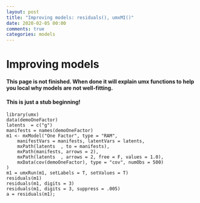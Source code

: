 ```yaml
---
layout: post
title: "Improving models: residuals(), umxMI()"
date: 2020-02-05 00:00
comments: true
categories: models
---
```


# Improving models
#### This page is not finished. When done it will explain umx functions to help you local why models are not well-fitting.
#### This is just a stub beginning!

```splus    
library(umx)
data(demoOneFactor)
latents  = c("g")
manifests = names(demoOneFactor)
m1 <- mxModel("One Factor", type = "RAM", 
	manifestVars = manifests, latentVars = latents, 
	mxPath(latents  , to = manifests),
	mxPath(manifests, arrows = 2),
	mxPath(latents  , arrows = 2, free = F, values = 1.0),
	mxData(cov(demoOneFactor), type = "cov", numObs = 500)
)
m1 = umxRun(m1, setLabels = T, setValues = T)
residuals(m1)
residuals(m1, digits = 3)
residuals(m1, digits = 3, suppress = .005)
a = residuals(m1); 
```
